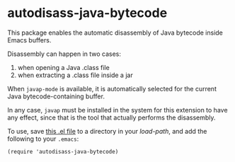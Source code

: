 autodisass-java-bytecode
========================

This package enables the automatic disassembly of Java bytecode inside
Emacs buffers.

Disassembly can happen in two cases:

1. when opening a Java .class file
2. when extracting a .class file inside a jar

When `javap-mode` is available, it is automatically selected for the
current Java bytecode-containing buffer.

In any case, `javap` must be installed in the system for this
extension to have any effect, since that is the tool that actually
performs the disassembly.


To use, save [this .el file](autodisass-java-bytecode.el) to a
directory in your *load-path*, and add the following to your `.emacs`:

    (require 'autodisass-java-bytecode)
